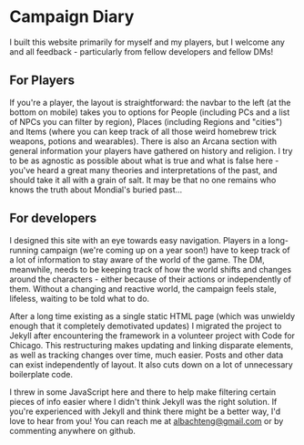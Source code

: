 # Campaign Diary

I built this website primarily for myself and my players, but I welcome any and all feedback - particularly from fellow developers and fellow DMs!

## For Players
If you're a player, the layout is straightforward: the navbar to the left (at the bottom on mobile) takes you to options for People (including PCs and a list of NPCs you can filter by region), Places (including Regions and "cities") and Items (where you can keep track of all those weird homebrew trick weapons, potions and wearables). There is also an Arcana section with general information your players have gathered on history and religion. I try to be as agnostic as possible about what is true and what is false here - you've heard a great many theories and interpretations of the past, and should take it all with a grain of salt. It may be that no one remains who knows the truth about Mondial's buried past...

## For developers
I designed this site with an eye towards easy navigation. Players in a long-running campaign (we're coming up on a year soon!) have to keep track of a lot of information to stay aware of the world of the game. The DM, meanwhile, needs to be keeping track of how the world shifts and changes around the characters - either because of their actions or independently of them. Without a changing and reactive world, the campaign feels stale, lifeless, waiting to be told what to do. 

After a long time existing as a single static HTML page (which was unwieldy enough that it completely demotivated updates) I migrated the project to Jekyll after encountering the framework in a volunteer project with Code for Chicago. This restructuring makes updating and linking disparate elements, as well as tracking changes over time, much easier. Posts and other data can exist independently of layout. It also cuts down on a lot of unnecessary boilerplate code. 

I threw in some JavaScript here and there to help make filtering certain pieces of info easier where I didn't think Jekyll was the right solution. If you're experienced with Jekyll and think there might be a better way, I'd love to hear from you! You can reach me at albachteng@gmail.com or by commenting anywhere on github. 